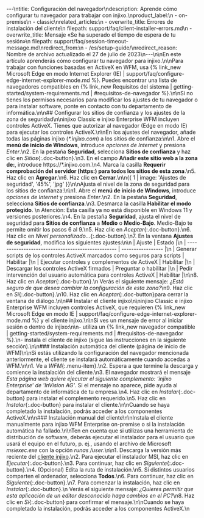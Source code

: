 ---\ntitle: Configuración del navegador\ndescription: Aprende cómo configurar tu navegador para trabajar con injixo.\nproduct_label:\n  - on-premise\n  - classic\nrelated_articles:\n  - overwrite_title: Errores de instalación del cliente\n    filepath: support/faq/client-installer-errors.md\n  - overwrite_title: Mensaje «Se ha superado el tiempo de espera de tu sesión»\n    filepath: support/faq/session-timeout-message.md\nredirect_from:\n  - /es/setup-guide/\nredirect_reason: Nombre de archivo actualizado el 27 de julio de 2023\n---\n\nEn este artículo aprenderás cómo configurar tu navegador para injixo.\n\nPara trabajar con funciones basadas en ActiveX en WFM, usa {% link_new Microsoft Edge en modo Internet Explorer (IE) | support/faq/configure-edge-internet-explorer-mode.md %}. Puedes encontrar una lista de navegadores compatibles en {% link_new Requisitos del sistema | getting-started/system-requirements.md | #requisitos-de-navegador %}.\n\nSi no tienes los permisos necesarios para modificar los ajustes de tu navegador o para instalar software, ponte en contacto con tu departamento de informática.\n\n## Configurar los sitios de confianza y los ajustes de la zona de seguridad\n\ninjixo Classic e injixo Enterprise WFM incluyen controles ActiveX. Tienes que autorizar al navegador (Edge en modo IE) para ejecutar los controles ActiveX.\n\nEn los ajustes del navegador, añade todas las páginas injixo (_*.injixo.com_) a los sitios de confianza:\n\n1. Abre el **menú de inicio de Windows**, introduce _opciones de Internet_ y presiona _Enter_.\n2. En la pestaña **Seguridad**, selecciona **Sitios de confianza** y haz clic en _Sitios_{:.doc-button}.\n3. En el campo **Añadir este sitio web a la zona de:**, introduce https://\*.injixo.com.\n4. Marca la casilla **Requerir comprobación del servidor (https:) para todos los sitios de esta zona**.\n5. Haz clic en **Agregar**.\n6. Haz clic en **Cerrar**.\n\n{{ 1 | image: 'Ajustes de seguridad', '45%', 'jpg' }}\n\nAjusta el nivel de la zona de seguridad para los sitios de confianza:\n\n1. Abre el **menú de inicio de Windows**, introduce _opciones de Internet_ y presiona _Enter_.\n2. En la pestaña **Seguridad**, selecciona **Sitios de confianza**.\n3. Desmarca la casilla **Habilitar el modo protegido**.  \n   Atención: Esta casilla ya no está disponible en Windows 11 y versiones posteriores.\n4. En la pestaña **Seguridad**, ajusta el nivel de seguridad para **Sitios de confianza** a **Medio** o **Medio-Bajo**. Medio-Bajo te permite omitir los pasos 6 al 9.\n5. Haz clic en _Aceptar_{:.doc-button}.\n6. Haz clic en _Nivel personalizado..._{:.doc-button}.\n7. En la ventana **Ajustes de seguridad**, modifica los siguientes ajustes:\n\n   | Ajuste                                           | Estado             |\n   | ------------------------------------------------- | ----------------- |\n   | Generar scripts de los controles ActiveX marcados como seguros para scripts | Habilitar           |\n   | Ejecutar controles y complementos de ActiveX                  | Habilitar           |\n   | Descargar los controles ActiveX firmados                  | Preguntar o habilitar |\n   | Pedir intervención del usuario automática para controles ActiveX          | Habilitar           |\n\n8. Haz clic en _Aceptar_{:.doc-button}.\n   Verás el siguiente mensaje: _¿Está seguro de que desea cambiar la configuración de esta zona?_\n9. Haz clic en _Sí_{:.doc-button}.\n10. Haz clic en _Aceptar_{:.doc-button}para cerrar la ventana de diálogo.\n\n## Instalar el cliente injixo\n\ninjixo Classic e injixo Enterprise WFM incluyen controles ActiveX, que requieren {% link_new Microsoft Edge en modo IE | support/faq/configure-edge-internet-explorer-mode.md %} y el cliente injixo.\n\nSi ves un mensaje de error al iniciar sesión o dentro de injixo:\n\n- utiliza un {% link_new navegador compatible | getting-started/system-requirements.md | #requisitos-de-navegador %}.\n- instala el cliente de injixo (sigue las instrucciones en la siguiente sección).\n\n### Instalación automática del cliente (página de inicio de WFM)\n\nSi estás utilizando la configuración del navegador mencionada anteriormente, el cliente se instalará automáticamente cuando accedas a WFM.\n\n1. Ve a _WFM_{:.menu-item}.\n2. Espera a que termine la descarga y comience la instalación del cliente.\n3. El navegador mostrará el mensaje _Esta página web quiere ejecutar el siguiente complemento: 'injixo Enterprise' de 'InVision AG'_. Si el mensaje no aparece, pide ayuda al departamento de informática de tu empresa.\n4. Haz clic en _Instalar_{:.doc-button} para instalar el complemento requerido.\n5. Haz clic en _Instalar_{:.doc-button} para instalar el cliente.\n\nCuando se haya completado la instalación, podrás acceder a los componentes ActiveX.\n\n### Instalación manual del cliente\n\nInstala el cliente manualmente para injixo WFM Enterprise on-premise o si la instalación automática ha fallado.\n\nTen en cuenta que si utilizas una herramienta de distribución de software, deberás ejecutar el instalador para el usuario que usará el equipo en el futuro, p.&nbsp;ej., usando el archivo de Microsoft _msiexec.exe_ con la opción _runas /user_.\n\n1. Descarga la versión más reciente del [cliente injixo](https://downloads.injixo.com/en#client-components).\n2. Para ejecutar el instalador MSI, haz clic en _Ejecutar_{:.doc-button}.\n3. Para continuar, haz clic en _Siguiente_{:.doc-button}.\n4. (Opcional) Edita la ruta de instalación.\n5. Si distintos usuarios comparten el ordenador, selecciona **Todos**.\n6. Para continuar, haz clic en _Siguiente_{:.doc-button}.\n7. Para comenzar la instalación, haz clic en _Instalar_{:.doc-button}.\n   Verás el siguiente mensaje: _¿Quieres permitir que esta aplicación de un editor desconocido haga cambios en el PC?_\n8. Haz clic en _Sí_{:.doc-button} para confirmar el mensaje.\n\nCuando se haya completado la instalación, podrás acceder a los componentes ActiveX.\n